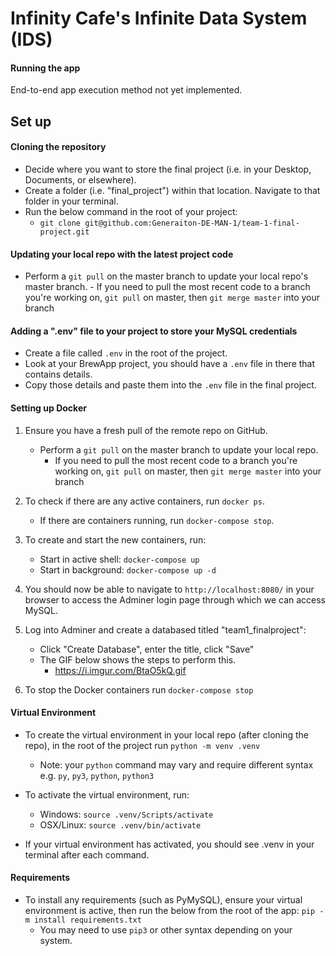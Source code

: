 
#  Infinity Cafe's Infinite Data System (IDS)

#### Running the app

End-to-end app execution method not yet implemented.

## Set up

#### Cloning the repository

-   Decide where you want to store the final project (i.e. in your Desktop, Documents, or elsewhere). 
-   Create a folder (i.e. "final_project") within that location. Navigate to that folder in your terminal.
-   Run the below command in the root of your project:
    -   `git clone git@github.com:Generaiton-DE-MAN-1/team-1-final-project.git` 

#### Updating your local repo with the latest project code

-   Perform a `git pull` on the master branch to update your local repo's master branch.
        -   If you need to pull the most recent code to a branch you're working on, `git pull` on master, then `git merge master` into your branch

#### Adding a ".env" file to your project to store your MySQL credentials

- Create a file called `.env` in the root of the project.
- Look at your BrewApp project, you should have a `.env` file in there that contains details.
- Copy those details and paste them into the `.env` file in the final project.

#### Setting up Docker

1. Ensure you have a fresh pull of the remote repo on GitHub.
    -   Perform a `git pull` on the master branch to update your local repo.
        -   If you need to pull the most recent code to a branch you're working on, `git pull` on master, then `git merge master` into your branch

2. To check if there are any active containers, run `docker ps`.
    - If there are containers running, run `docker-compose stop`.

3. To create and start the new containers, run:
    -   Start in active shell: `docker-compose up`
    -   Start in background: `docker-compose up -d`
    
4. You should now be able to navigate to `http://localhost:8080/` in your browser to access the Adminer login page through which we can access MySQL.

5. Log into Adminer and create a databased titled "team1_finalproject":
    -   Click "Create Database", enter the title, click "Save"
    -   The GIF below shows the steps to perform this.
        - https://i.imgur.com/BtaO5kQ.gif

6. To stop the Docker containers run `docker-compose stop`

#### Virtual Environment

- To create the virtual environment in your local repo (after cloning the repo), in the root of the project run `python -m venv .venv`
    - Note: your `python` command may vary and require different syntax e.g. `py`, `py3`, `python`, `python3`

- To activate the virtual environment, run:
    -   Windows: `source .venv/Scripts/activate`
    -   OSX/Linux: `source .venv/bin/activate`

- If your virtual environment has activated, you should see .venv in your terminal after each command.

#### Requirements

- To install any requirements (such as PyMySQL), ensure your virtual environment is active, then run the below from the root of the app:
    `pip -m install requirements.txt`
    -   You may need to use `pip3` or other syntax depending on your system.